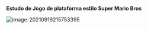  **Estudo de Jogo de plataforma estilo Super Mario Bros** 

![image-20210919215753395](C:\Users\gothm\AppData\Roaming\Typora\typora-user-images\image-20210919215753395.png)

